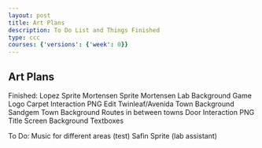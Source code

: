 ```yaml
---
layout: post
title: Art Plans
description: To Do List and Things Finished
type: ccc
courses: {'versions': {'week': 0}}
---
```


## Art Plans

Finished:
Lopez Sprite
Mortensen Sprite
Mortensen Lab Background
Game Logo
Carpet Interaction PNG
Edit Twinleaf/Avenida Town Background 
Sandgem Town Background
Routes in between towns
Door Interaction PNG
Title Screen Background
Textboxes

To Do:
Music for different areas (test)
Safin Sprite (lab assistant)

